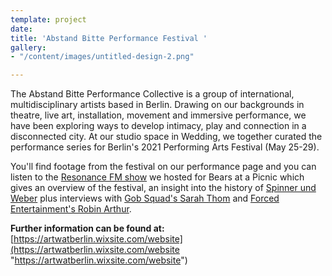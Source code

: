 ```yaml
---
template: project
date: 
title: 'Abstand Bitte Performance Festival '
gallery:
- "/content/images/untitled-design-2.png"

---
```

The Abstand Bitte Performance Collective is a group of international, multidisciplinary artists based in Berlin. Drawing on our backgrounds in theatre, live art, installation, movement and immersive performance, we have been exploring ways to develop intimacy, play and connection in a disconnected city. At our studio space in Wedding, we together curated the performance series for Berlin's 2021 Performing Arts Festival (May 25-29).

You'll find footage from the festival on our performance page and you can listen to the [Resonance FM show](https://www.mixcloud.com/Resonance/clear-spot-25-may-2021-performing-arts-festival/) we hosted for Bears at a Picnic which gives an overview of the festival, an insight into the history of [Spinner und Weber](https://spinnerundweber.de/) plus interviews with [Gob Squad's Sarah Thom](https://soundcloud.com/user-445319206/interview-with-sarah-thom-of-gob-squad) and [Forced Entertainment's Robin Arthur](https://soundcloud.com/user-445319206/interview-with-robin-arthur-of-forced-entertainment).

**Further information can be found at:** [https://artwatberlin.wixsite.com/website](https://artwatberlin.wixsite.com/website "https://artwatberlin.wixsite.com/website")